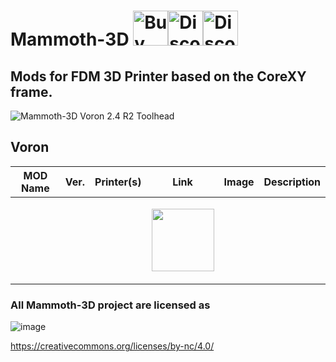 # Mammoth-3D  <a href='https://ko-fi.com/mammoth3d' target='_blank'><img height='46' style='border:0px;height:56px;' src='https://az743702.vo.msecnd.net/cdn/kofi3.png?v=0' border='0' alt='Buy Me a Coffee at ko-fi.com' /></a><a href='https://discord.gg/BYsPd88xSC' target='_blank'><img height='46' style='border:0px;height:56px;' src='https://discord.com/api/guilds/1240273232247132233/widget.png?style=banner2' border='0' alt='Discord Invite' /></a><a href='https://www.printables.com/@Mammoth3D_2076590/models' target='_blank'><img height='46' style='border:0px;height:56px;' src='https://github.com/Mammoth-3D/How-Your-Support-Helps-Mammoth-3D/blob/main/Mammoth-3DatPrintables.png' border='0' alt='Discord Invite' /></a> 

## Mods for FDM 3D Printer based on the CoreXY frame.


![Mammoth-3D Voron 2.4 R2 Toolhead](https://github.com/Mammoth-3D/Mammoth-FDM-MODs/blob/main/Mammoth_Toolhead_V5.png)

## Voron
| MOD Name | Ver. | Printer(s) | Link | Image | Description |
| --- | --- | --- | --- | --- | --- |
|  |  |  | <p><img src="images/u_pic_1_1.xpng" width="100"></p> | | |


### All Mammoth-3D project are licensed as
![image](https://user-images.githubusercontent.com/37383368/139769027-7267da5b-7f58-499d-96bc-e41d164a3aac.png)


https://creativecommons.org/licenses/by-nc/4.0/
